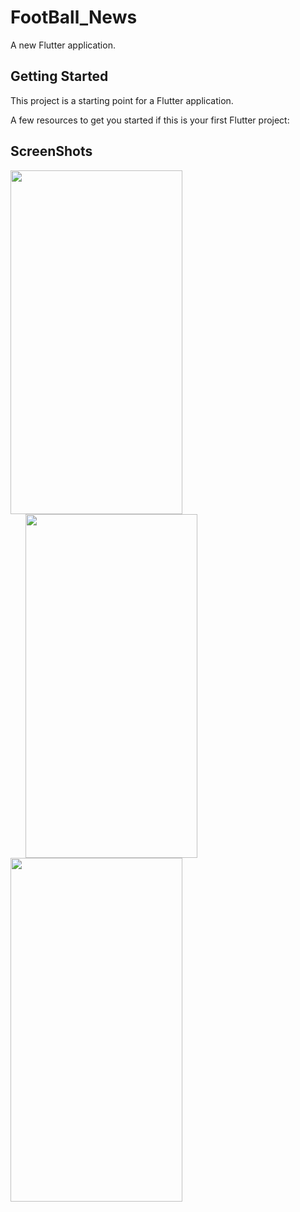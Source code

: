 # FootBall_News

A new Flutter application.

## Getting Started

This project is a starting point for a Flutter application.

A few resources to get you started if this is your first Flutter project:
## ScreenShots


<img height=550 width=275 src="WhatsApp Image 2019-11-26 at 9.40.52 PM(1).jpeg"> <img height=550 width=275 src="WhatsApp Image 2019-11-26 at 9.40.52 PM(2).jpeg" hspace=24/><img height=550 width=275 src="WhatsApp Image 2019-11-26 at 9.40.52 PM.jpeg"/>
